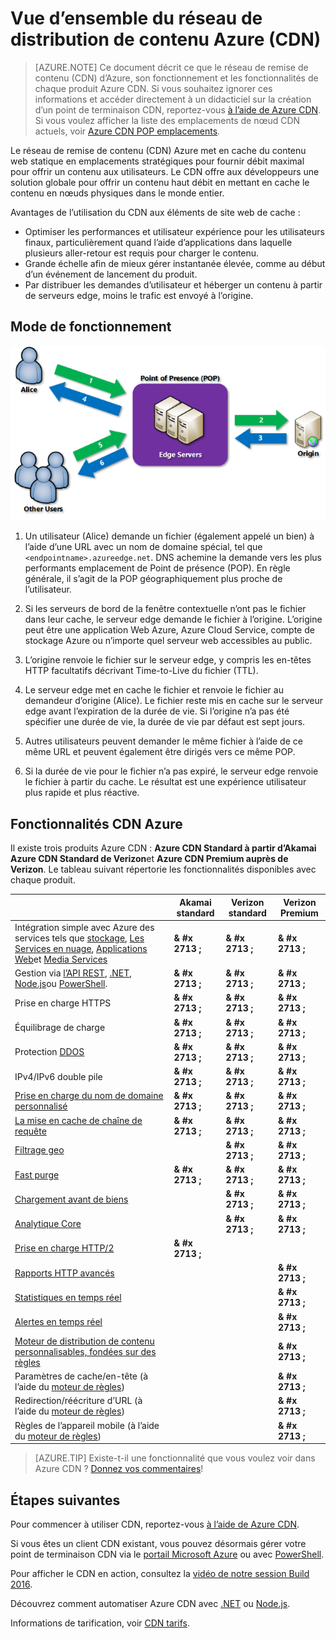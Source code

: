 <properties
    pageTitle="Vue d’ensemble Azure CDN | Microsoft Azure"
    description="Découvrez ce qui est le réseau de remise de contenu (CDN) Azure et comment l’utiliser pour fournir un contenu haut débit en mettant en cache BLOB et le contenu statique."
    services="cdn"
    documentationCenter=""
    authors="camsoper"
    manager="erikre"
    editor=""/>

<tags
    ms.service="cdn"
    ms.workload="tbd"
    ms.tgt_pltfrm="na"
    ms.devlang="na"
    ms.topic="hero-article"
    ms.date="09/30/2016"
    ms.author="casoper"/>

# <a name="overview-of-the-azure-content-delivery-network-cdn"></a>Vue d’ensemble du réseau de distribution de contenu Azure (CDN)

> [AZURE.NOTE] Ce document décrit ce que le réseau de remise de contenu (CDN) d’Azure, son fonctionnement et les fonctionnalités de chaque produit Azure CDN.  Si vous souhaitez ignorer ces informations et accéder directement à un didacticiel sur la création d’un point de terminaison CDN, reportez-vous [à l’aide de Azure CDN](cdn-create-new-endpoint.md).  Si vous voulez afficher la liste des emplacements de nœud CDN actuels, voir [Azure CDN POP emplacements](cdn-pop-locations.md).

Le réseau de remise de contenu (CDN) Azure met en cache du contenu web statique en emplacements stratégiques pour fournir débit maximal pour offrir un contenu aux utilisateurs.  Le CDN offre aux développeurs une solution globale pour offrir un contenu haut débit en mettant en cache le contenu en nœuds physiques dans le monde entier. 

Avantages de l’utilisation du CDN aux éléments de site web de cache :

- Optimiser les performances et utilisateur expérience pour les utilisateurs finaux, particulièrement quand l’aide d’applications dans laquelle plusieurs aller-retour est requis pour charger le contenu.
- Grande échelle afin de mieux gérer instantanée élevée, comme au début d’un événement de lancement du produit.
- Par distribuer les demandes d’utilisateur et héberger un contenu à partir de serveurs edge, moins le trafic est envoyé à l’origine.


## <a name="how-it-works"></a>Mode de fonctionnement

![Vue d’ensemble du fournisseur](./media/cdn-overview/cdn-overview.png)

1. Un utilisateur (Alice) demande un fichier (également appelé un bien) à l’aide d’une URL avec un nom de domaine spécial, tel que `<endpointname>.azureedge.net`.  DNS achemine la demande vers les plus performants emplacement de Point de présence (POP).  En règle générale, il s’agit de la POP géographiquement plus proche de l’utilisateur.

2. Si les serveurs de bord de la fenêtre contextuelle n’ont pas le fichier dans leur cache, le serveur edge demande le fichier à l’origine.  L’origine peut être une application Web Azure, Azure Cloud Service, compte de stockage Azure ou n’importe quel serveur web accessibles au public.

3. L’origine renvoie le fichier sur le serveur edge, y compris les en-têtes HTTP facultatifs décrivant Time-to-Live du fichier (TTL).

4. Le serveur edge met en cache le fichier et renvoie le fichier au demandeur d’origine (Alice).  Le fichier reste mis en cache sur le serveur edge avant l’expiration de la durée de vie.  Si l’origine n’a pas été spécifier une durée de vie, la durée de vie par défaut est sept jours.

5. Autres utilisateurs peuvent demander le même fichier à l’aide de ce même URL et peuvent également être dirigés vers ce même POP.

6. Si la durée de vie pour le fichier n’a pas expiré, le serveur edge renvoie le fichier à partir du cache.  Le résultat est une expérience utilisateur plus rapide et plus réactive.


## <a name="azure-cdn-features"></a>Fonctionnalités CDN Azure

Il existe trois produits Azure CDN : **Azure CDN Standard à partir d’Akamai** **Azure CDN Standard de Verizon**et **Azure CDN Premium auprès de Verizon**.  Le tableau suivant répertorie les fonctionnalités disponibles avec chaque produit.

|       | Akamai standard | Verizon standard | Verizon Premium |
|-------|-----------------|------------------|-----------------|
| Intégration simple avec Azure des services tels que [stockage](cdn-create-a-storage-account-with-cdn.md), [Les Services en nuage](cdn-cloud-service-with-cdn.md), [Applications Web](../app-service-web/cdn-websites-with-cdn.md)et [Media Services](../media-services/media-services-portal-manage-streaming-endpoints.md) | **& #x 2713 ;** | **& #x 2713 ;** | **& #x 2713 ;**|
| Gestion via [l’API REST](https://msdn.microsoft.com/library/mt634456.aspx), [.NET](./cdn-app-dev-net.md), [Node.js](./cdn-app-dev-node.md)ou [PowerShell](./cdn-manage-powershell.md). | **& #x 2713 ;** | **& #x 2713 ;** | **& #x 2713 ;** |
| Prise en charge HTTPS | **& #x 2713 ;** | **& #x 2713 ;** | **& #x 2713 ;** |
| Équilibrage de charge | **& #x 2713 ;** | **& #x 2713 ;** | **& #x 2713 ;** |
| Protection [DDOS](https://www.us-cert.gov/ncas/tips/ST04-015) | **& #x 2713 ;** | **& #x 2713 ;** | **& #x 2713 ;** |
| IPv4/IPv6 double pile | **& #x 2713 ;** | **& #x 2713 ;** | **& #x 2713 ;** |
| [Prise en charge du nom de domaine personnalisé](cdn-map-content-to-custom-domain.md) | **& #x 2713 ;** | **& #x 2713 ;** | **& #x 2713 ;** |
| [La mise en cache de chaîne de requête](cdn-query-string.md) | **& #x 2713 ;** | **& #x 2713 ;** | **& #x 2713 ;** |
| [Filtrage geo](cdn-restrict-access-by-country.md) |  | **& #x 2713 ;** | **& #x 2713 ;** |
| [Fast purge](cdn-purge-endpoint.md) | **& #x 2713 ;** | **& #x 2713 ;** | **& #x 2713 ;** |
| [Chargement avant de biens](cdn-preload-endpoint.md) |  | **& #x 2713 ;** | **& #x 2713 ;** |
| [Analytique Core](cdn-analyze-usage-patterns.md) |  | **& #x 2713 ;** | **& #x 2713 ;** |
| [Prise en charge HTTP/2](https://msdn.microsoft.com/library/mt762901.aspx) | **& #x 2713 ;**  |  |  |
| [Rapports HTTP avancés](cdn-advanced-http-reports.md) | | | **& #x 2713 ;** |
| [Statistiques en temps réel](cdn-real-time-stats.md) | | | **& #x 2713 ;** |
| [Alertes en temps réel](cdn-real-time-alerts.md) | | | **& #x 2713 ;** |
| [Moteur de distribution de contenu personnalisables, fondées sur des règles](cdn-rules-engine.md) | | | **& #x 2713 ;** |
| Paramètres de cache/en-tête (à l’aide du [moteur de règles](cdn-rules-engine.md))  | | | **& #x 2713 ;** |
| Redirection/réécriture d’URL (à l’aide du [moteur de règles](cdn-rules-engine.md)) | | | **& #x 2713 ;** |
| Règles de l’appareil mobile (à l’aide du [moteur de règles](cdn-rules-engine.md))  | | | **& #x 2713 ;** |

>[AZURE.TIP] Existe-t-il une fonctionnalité que vous voulez voir dans Azure CDN ?  [Donnez vos commentaires](https://feedback.azure.com/forums/169397-cdn)! 

## <a name="next-steps"></a>Étapes suivantes

Pour commencer à utiliser CDN, reportez-vous [à l’aide de Azure CDN](./cdn-create-new-endpoint.md).

Si vous êtes un client CDN existant, vous pouvez désormais gérer votre point de terminaison CDN via le [portail Microsoft Azure](https://portal.azure.com) ou avec [PowerShell](cdn-manage-powershell.md).

Pour afficher le CDN en action, consultez la [vidéo de notre session Build 2016](https://azure.microsoft.com/documentation/videos/build-2016-leveraging-the-new-azure-cdn-apis-to-build-wicked-fast-applications/).

Découvrez comment automatiser Azure CDN avec [.NET](./cdn-app-dev-net.md) ou [Node.js](./cdn-app-dev-node.md).

Informations de tarification, voir [CDN tarifs](https://azure.microsoft.com/pricing/details/cdn/).
